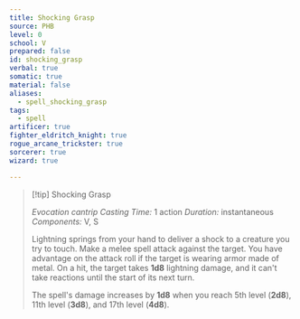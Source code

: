 ```yaml
---
title: Shocking Grasp
source: PHB
level: 0
school: V
prepared: false
id: shocking_grasp
verbal: true
somatic: true
material: false
aliases:
  - spell_shocking_grasp
tags:
  - spell
artificer: true
fighter_eldritch_knight: true
rogue_arcane_trickster: true
sorcerer: true
wizard: true

---
```

>[!tip] Shocking Grasp
>
> *Evocation cantrip*
> *Casting Time:* 1 action
> *Duration:* instantaneous
> *Components:* V, S
>
>Lightning springs from your hand to deliver a shock to a creature you try to touch. Make a melee spell attack against the target. You have advantage on the attack roll if the target is wearing armor made of metal. On a hit, the target takes **1d8** lightning damage, and it can't take reactions until the start of its next turn.
>
>The spell's damage increases by **1d8** when you reach 5th level (**2d8**), 11th level (**3d8**), and 17th level (**4d8**).
>

